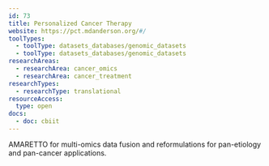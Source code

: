 ```yaml
---
id: 73
title: Personalized Cancer Therapy
website: https://pct.mdanderson.org/#/
toolTypes:
  - toolType: datasets_databases/genomic_datasets
  - toolType: datasets_databases/genomic_datasets
researchAreas:
  - researchArea: cancer_omics
  - researchArea: cancer_treatment
researchTypes:
  - researchType: translational
resourceAccess:
  type: open
docs:
  - doc: cbiit
---
```

AMARETTO for multi-omics data fusion and reformulations for pan-etiology and pan-cancer applications.
